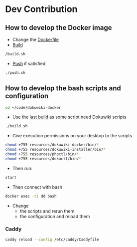 # Dev Contribution


## How to develop the Docker image

* Change the [Dockerfile](../Dockerfile)
* [Build](../build.sh)
```bash
/build.sh
```
* [Push](../push.sh) if satisfied
```bash
./push.sh
```


## How to develop the bash scripts and configuration


```bash
cd ~/code/dokuwiki-docker
```
* Use the [last build](../build.sh) as some script need Dokuwiki scripts
```bash
./build.sh
```
* Give execution permissions on your desktop to the scripts
```bash
chmod +755 resources/dokuwiki-docker/bin/*
chmod +755 resources/dokuwiki-installer/bin/*
chmod +755 resources/phpctl/bin/*
chmod +755 resources/dokuctl/bin/*
```
* Then run:
```bash
start
```
* Then connect with bash
```bash
docker exec -ti dd bash
```
* Change 
  * the scripts and rerun them
  * the configuration and reload them


### Caddy

```bash
caddy reload --config /etc/caddy/Caddyfile
```
